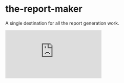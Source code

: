 # the-report-maker
A single destination for all the report generation work. 


![alt text](https://github.com/pranavprakash20/the-report-maker/blob/main/test_report.html?raw=true)
